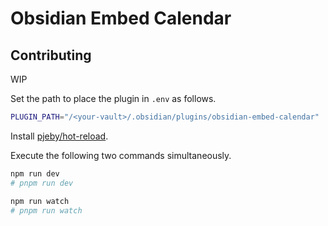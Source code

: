 # Obsidian Embed Calendar

## Contributing
WIP

Set the path to place the plugin in `.env` as follows.

```sh
PLUGIN_PATH="/<your-vault>/.obsidian/plugins/obsidian-embed-calendar"
```

Install [pjeby/hot-reload](https://github.com/pjeby/hot-reload).

Execute the following two commands simultaneously.

```sh
npm run dev
# pnpm run dev
```

```sh
npm run watch
# pnpm run watch
```
